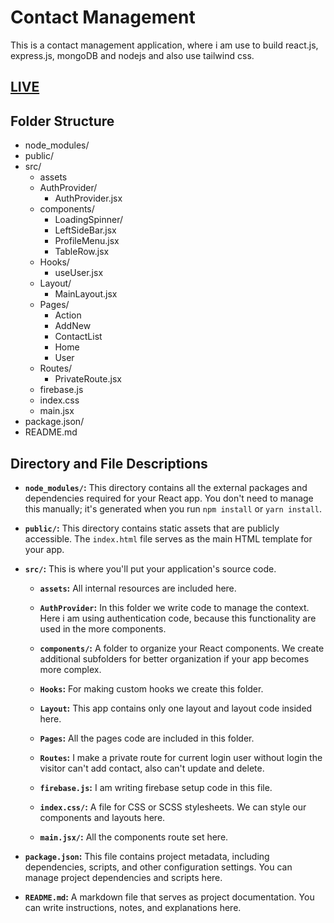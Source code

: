 # Contact Management
This is a contact management application, where i am use to build react.js, express.js, mongoDB and nodejs and also use tailwind css.

## [LIVE](https://email-password-auth-7966a.web.app)

## Folder Structure
* node_modules/
* public/
* src/
  * assets
  * AuthProvider/
    * AuthProvider.jsx
  * components/
    * LoadingSpinner/
    * LeftSideBar.jsx
    * ProfileMenu.jsx
    * TableRow.jsx
  * Hooks/
    * useUser.jsx
  * Layout/
    * MainLayout.jsx
  * Pages/
    * Action
    * AddNew
    * ContactList
    * Home
    * User
  * Routes/
    * PrivateRoute.jsx
  * firebase.js
  * index.css
  * main.jsx
* package.json/
* README.md


## Directory and File Descriptions

- **`node_modules/`:** This directory contains all the external packages and dependencies required for your React app. You don't need to manage this manually; it's generated when you run `npm install` or `yarn install`.

- **`public/`:** This directory contains static assets that are publicly accessible. The `index.html` file serves as the main HTML template for your app.

- **`src/`:** This is where you'll put your application's source code.

  - **`assets`:** All internal resources are included here.

  - **`AuthProvider`:** In this folder we write code to manage the context. Here i am using authentication code, because this functionality are used in the more components.


  - **`components/`:** A folder to organize your React components. We create additional subfolders for better organization if your app becomes more complex.
  


  - **`Hooks`:** For making custom hooks we create this folder.


  - **`Layout`:** This app contains only one layout and layout code insided here.


  - **`Pages`:** All the pages code are included in this folder.
  

  - **`Routes`:** I make a private route for current login user without login the visitor can't add contact, also can't update and delete.


  - **`firebase.js`:** I am writing firebase setup code in this file.


  - **`index.css/`:** A file for CSS or SCSS stylesheets. We can style our components and layouts here.


  - **`main.jsx/`:** All the components route set here.

- **`package.json`:** This file contains project metadata, including dependencies, scripts, and other configuration settings. You can manage project dependencies and scripts here.

- **`README.md`:** A markdown file that serves as project documentation. You can write instructions, notes, and explanations here.


